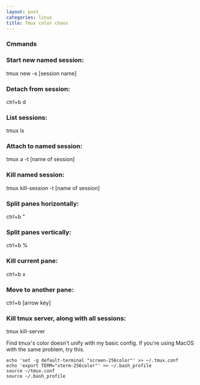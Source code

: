 ```yaml
---
layout: post
categories: linux
title: Tmux color chaos
---
```


### Cmmands

### Start new named session:
tmux new -s [session name]

### Detach from session:
ctrl+b d

### List sessions:
tmux ls

### Attach to named session:
tmux a -t [name of session]

### Kill named session:
tmux kill-session -t [name of session]

### Split panes horizontally:
ctrl+b "

### Split panes vertically:
ctrl+b %

### Kill current pane:
ctrl+b x

### Move to another pane:
ctrl+b [arrow key]

### Kill tmux server, along with all sessions:
tmux kill-server

Find tmux's color doesn't unify with my basic config. If you're using MacOS with the same problem, try this.


```shell
echo 'set -g default-terminal "screen-256color"' >> ~/.tmux.conf
echo 'export TERM="xterm-256color"' >> ~/.bash_profile
source ~/tmux.conf
source ~/.bash_profile
```


